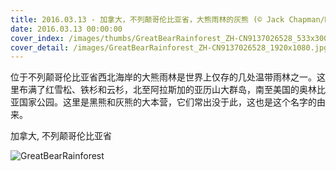```yaml
---
title: 2016.03.13 - 加拿大，不列颠哥伦比亚省，大熊雨林的灰熊 (© Jack Chapman/Minden Pictures)
date: 2016.03.13 00:00:00
cover_index: /images/thumbs/GreatBearRainforest_ZH-CN9137026528_533x300.jpg
cover_detail: /images/GreatBearRainforest_ZH-CN9137026528_1920x1080.jpg
---
```


位于不列颠哥伦比亚省西北海岸的大熊雨林是世界上仅存的几处温带雨林之一。这里布满了红雪松、铁杉和云杉，北至阿拉斯加的亚历山大群岛，南至美国的奥林比亚国家公园。这里是黑熊和灰熊的大本营，它们常出没于此，这也是这个名字的由来。

加拿大, 不列颠哥伦比亚省

![GreatBearRainforest](/images/GreatBearRainforest_ZH-CN9137026528_1920x1080.jpg)
